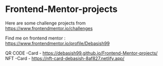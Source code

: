 # Frontend-Mentor-projects
Here are some challenge projects from https://www.frontendmentor.io/challenges


Find me on frontend mentor : https://www.frontendmentor.io/profile/Debasish99


QR CODE -Card - https://debasish99.github.io/Frontend-Mentor-projects/
NFT -Card - https://nft-card-debasish-8af827.netlify.app/
